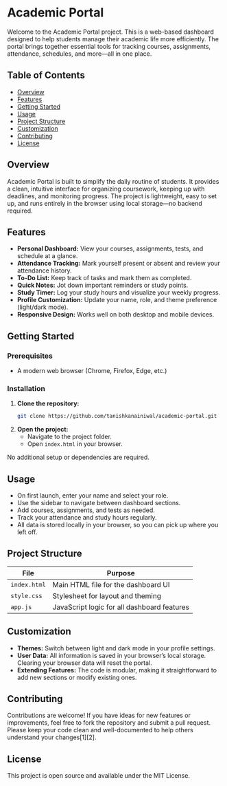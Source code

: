 # Academic Portal

Welcome to the Academic Portal project. This is a web-based dashboard designed to help students manage their academic life more efficiently. The portal brings together essential tools for tracking courses, assignments, attendance, schedules, and more—all in one place.

## Table of Contents

- [Overview](#overview)
- [Features](#features)
- [Getting Started](#getting-started)
- [Usage](#usage)
- [Project Structure](#project-structure)
- [Customization](#customization)
- [Contributing](#contributing)
- [License](#license)

## Overview

Academic Portal is built to simplify the daily routine of students. It provides a clean, intuitive interface for organizing coursework, keeping up with deadlines, and monitoring progress. The project is lightweight, easy to set up, and runs entirely in the browser using local storage—no backend required.

## Features

- **Personal Dashboard:** View your courses, assignments, tests, and schedule at a glance.
- **Attendance Tracking:** Mark yourself present or absent and review your attendance history.
- **To-Do List:** Keep track of tasks and mark them as completed.
- **Quick Notes:** Jot down important reminders or study points.
- **Study Timer:** Log your study hours and visualize your weekly progress.
- **Profile Customization:** Update your name, role, and theme preference (light/dark mode).
- **Responsive Design:** Works well on both desktop and mobile devices.

## Getting Started

### Prerequisites

- A modern web browser (Chrome, Firefox, Edge, etc.)

### Installation

1. **Clone the repository:**
   ```bash
   git clone https://github.com/tanishkanainiwal/academic-portal.git
   ```
2. **Open the project:**
   - Navigate to the project folder.
   - Open `index.html` in your browser.

No additional setup or dependencies are required.

## Usage

- On first launch, enter your name and select your role.
- Use the sidebar to navigate between dashboard sections.
- Add courses, assignments, and tests as needed.
- Track your attendance and study hours regularly.
- All data is stored locally in your browser, so you can pick up where you left off.

## Project Structure

| File         | Purpose                                      |
|--------------|----------------------------------------------|
| `index.html` | Main HTML file for the dashboard UI          |
| `style.css`  | Stylesheet for layout and theming            |
| `app.js`     | JavaScript logic for all dashboard features  |

## Customization

- **Themes:** Switch between light and dark mode in your profile settings.
- **User Data:** All information is saved in your browser’s local storage. Clearing your browser data will reset the portal.
- **Extending Features:** The code is modular, making it straightforward to add new sections or modify existing ones.

## Contributing

Contributions are welcome! If you have ideas for new features or improvements, feel free to fork the repository and submit a pull request. Please keep your code clean and well-documented to help others understand your changes[1][2].

## License

This project is open source and available under the MIT License.
